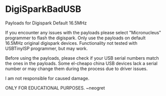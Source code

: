 # DigiSparkBadUSB
Payloads for Digispark Default 16.5MHz

If you encounter any issues with the payloads please select "Micronucleus" programmer to flash the digispark.
Only use the payloads on default 16.5MHz original digispark devices.
Functionality not tested with USBTinyISP programmer, but may work.

Before using the payloads, please check if your USB serial numbers match the ones in the payloads. Some el-cheapo china USB devices lack a serial number or may change them during the process due to driver issues.

I am not responsible for caused damage.

ONLY FOR EDUCATIONAL PURPOSES.
~neogret
